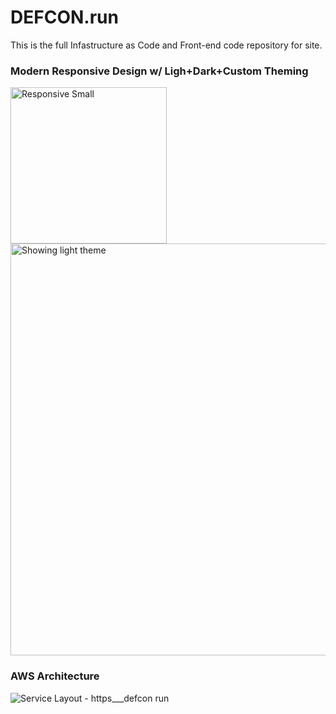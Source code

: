 # DEFCON.run
This is the full Infastructure as Code and Front-end code repository for site.

### Modern Responsive Design w/ Ligh+Dark+Custom Theming
<img width="250" alt="Responsive Small" src="https://github.com/user-attachments/assets/16528a4d-60a9-455a-b274-72250feb2d78">
<img width="659" alt="Showing light theme" src="https://github.com/user-attachments/assets/e393336e-4a38-4f63-a2f2-7fcaa0ef6eb0">

### AWS Architecture
![Service Layout - https___defcon run](https://github.com/user-attachments/assets/3169fe1a-0ef5-4b04-8820-d120f3bb388f)
